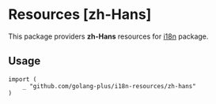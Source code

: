 # Resources [zh-Hans]

This package providers **zh-Hans** resources for [i18n](https://github.com/golang-plus/i18n) package.


## Usage


    import (
        _ "github.com/golang-plus/i18n-resources/zh-hans"
    )
